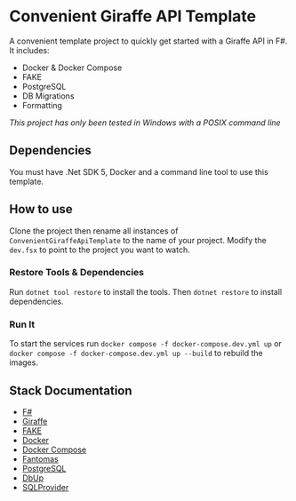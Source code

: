 # Convenient Giraffe API Template

A convenient template project to quickly get started with a Giraffe API in F#. It includes:

- Docker & Docker Compose
- FAKE
- PostgreSQL
- DB Migrations
- Formatting

*This project has only been tested in Windows with a POSIX command line*

## Dependencies

You must have .Net SDK 5, Docker and a command line tool to use this template.

## How to use

Clone the project then rename all instances of `ConvenientGiraffeApiTemplate` to the name of 
your project. Modify the `dev.fsx` to point to the project you want to watch.

### Restore Tools & Dependencies

Run `dotnet tool restore` to install the tools. Then `dotnet restore` to install dependencies.

### Run It

To start the services run `docker compose -f docker-compose.dev.yml up` or 
`docker compose -f docker-compose.dev.yml up --build` to rebuild the images.

## Stack Documentation

- [F#](https://fsharp.org/)
- [Giraffe](https://github.com/giraffe-fsharp/Giraffe)
- [FAKE](https://fake.build/fake-gettingstarted.html)
- [Docker](https://docs.docker.com/)
- [Docker Compose](https://docs.docker.com/compose/)
- [Fantomas](https://github.com/fsprojects/fantomas)
- [PostgreSQL](https://www.postgresql.org/)
- [DbUp](https://dbup.github.io/)
- [SQLProvider](https://fsprojects.github.io/SQLProvider/)